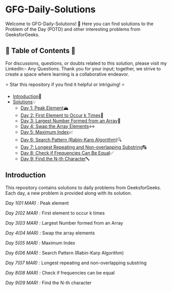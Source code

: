 # GFG-Daily-Solutions
Welcome to GFG-Daily-Solutions! 🚀 Here you can find solutions to the Problem of the Day (POTD) and other interesting problems from GeeksforGeeks.

## 📜 Table of Contents 📜

For discussions, questions, or doubts related to this solution, please visit my LinkedIn:- Any Questions. Thank you for your input; together, we strive to create a space where learning is a collaborative endeavor.

⭐ Star this repository if you find it helpful or intriguing! ⭐

- [Introduction](https://github.com/Hunterdii/GeeksforGeeks-POTD/blob/main/README.md)📝
- [Solutions](https://github.com/Hunterdii/GeeksforGeeks-POTD/tree/main/March%202024%20GFG%20SOLUTION)💡
  - [Day 1: Peak Element](https://github.com/Hunterdii/GeeksforGeeks-POTD/blob/main/March%202024%20GFG%20SOLUTION/01(March)%20Peak%20element.md)🏔️
  - [Day 2: First Element to Occur k Times](https://github.com/Hunterdii/GeeksforGeeks-POTD/blob/main/March%202024%20GFG%20SOLUTION/02(March)%20First%20element%20to%20occur%20k%20times.md)🔄
  - [Day 3: Largest Number Formed from an Array](https://github.com/Hunterdii/GeeksforGeeks-POTD/blob/main/March%202024%20GFG%20SOLUTION/03(March)%20Largest%20Number%20formed%20from%20an%20Array.md)🔢
  - [Day 4: Swap the Array Elements](https://github.com/Hunterdii/GeeksforGeeks-POTD/blob/main/March%202024%20GFG%20SOLUTION/04(March)%20Swap%20the%20array%20elements.md)↔️
  - [Day 5: Maximum Index](https://github.com/Hunterdii/GeeksforGeeks-POTD/blob/main/March%202024%20GFG%20SOLUTION/05(March)%20Maximum%20Index.md)📈
  - [Day 6: Search Pattern (Rabin-Karp Algorithm)](https://github.com/Hunterdii/GeeksforGeeks-POTD/blob/main/March%202024%20GFG%20SOLUTION/06(March)%20Search%20Pattern%20(Rabin-Karp%20Algorithm).md)🔍
  - [Day 7: Longest Repeating and Non-overlapping Substring](https://github.com/Hunterdii/GeeksforGeeks-POTD/blob/main/March%202024%20GFG%20SOLUTION/07(March)%20Longest%20repeating%20and%20non-overlapping%20substring.md)🔠
  - [Day 8: Check if Frequencies Can Be Equal](https://github.com/Hunterdii/GeeksforGeeks-POTD/blob/main/March%202024%20GFG%20SOLUTION/08(March)%20Check%20if%20frequencies%20can%20be%20equal.md)✅
  - [Day 9: Find the N-th Character](https://github.com/Hunterdii/GeeksforGeeks-POTD/blob/main/March%202024%20GFG%20SOLUTION/09(March)%20Find%20the%20N-th%20character.md)🔤

## Introduction

This repository contains solutions to daily problems from GeeksforGeeks. Each day, a new problem is provided along with its solution.

*Day 1(01 MAR) :* Peak element

*Day 2(02 MAR) :* First element to occur k times

*Day 3(03 MAR) :* Largest Number formed from an Array

*Day 4(04 MAR) :* Swap the array elements

*Day 5(05 MAR) :* Maximum Index

*Day 6(06 MAR) :* Search Pattern (Rabin-Karp Algorithm)

*Day 7(07 MAR) :* Longest repeating and non-overlapping substring

*Day 8(08 MAR) :* Check if frequencies can be equal

*Day 9(09 MAR) :* Find the N-th character

